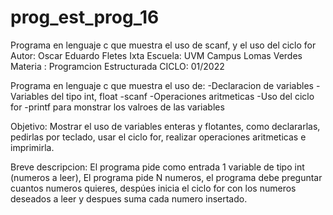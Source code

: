# prog_est_prog_16
Programa en lenguaje c que muestra el uso de scanf, y el uso del ciclo for
Autor: Oscar Eduardo Fletes Ixta
Escuela: UVM Campus Lomas Verdes
Materia : Programcion Estructurada
CICLO: 01/2022

Programa en lenguaje c que muestra el uso de:
-Declaracion de variables 
-Variables del tipo int, float
-scanf
-Operaciones aritmeticas 
-Uso del ciclo for
-printf para monstrar los valroes de las variables

Objetivo:
Mostrar el uso de variables enteras y flotantes, como declararlas, pedirlas por teclado, usar el ciclo for, realizar operaciones aritmeticas e imprimirla.

Breve descripcion:
El programa pide como entrada 1 variable de tipo int (numeros a leer),
El programa pide N numeros, el programa debe preguntar cuantos numeros quieres, despúes inicia el ciclo for con los numeros deseados a leer y despues suma cada numero insertado. 